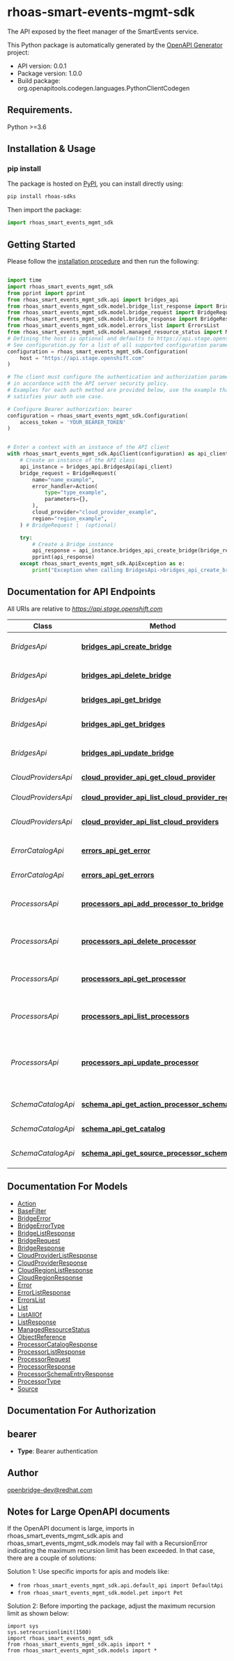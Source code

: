 # rhoas-smart-events-mgmt-sdk
The API exposed by the fleet manager of the SmartEvents service.

This Python package is automatically generated by the [OpenAPI Generator](https://openapi-generator.tech) project:

- API version: 0.0.1
- Package version: 1.0.0
- Build package: org.openapitools.codegen.languages.PythonClientCodegen

## Requirements.

Python >=3.6

## Installation & Usage
### pip install

The package is hosted on [PyPI](https://pypi.org/project/rhoas-sdks/), you can install directly using:

```sh
pip install rhoas-sdks
```

Then import the package:
```python
import rhoas_smart_events_mgmt_sdk
```

## Getting Started

Please follow the [installation procedure](#installation--usage) and then run the following:

```python

import time
import rhoas_smart_events_mgmt_sdk
from pprint import pprint
from rhoas_smart_events_mgmt_sdk.api import bridges_api
from rhoas_smart_events_mgmt_sdk.model.bridge_list_response import BridgeListResponse
from rhoas_smart_events_mgmt_sdk.model.bridge_request import BridgeRequest
from rhoas_smart_events_mgmt_sdk.model.bridge_response import BridgeResponse
from rhoas_smart_events_mgmt_sdk.model.errors_list import ErrorsList
from rhoas_smart_events_mgmt_sdk.model.managed_resource_status import ManagedResourceStatus
# Defining the host is optional and defaults to https://api.stage.openshift.com
# See configuration.py for a list of all supported configuration parameters.
configuration = rhoas_smart_events_mgmt_sdk.Configuration(
    host = "https://api.stage.openshift.com"
)

# The client must configure the authentication and authorization parameters
# in accordance with the API server security policy.
# Examples for each auth method are provided below, use the example that
# satisfies your auth use case.

# Configure Bearer authorization: bearer
configuration = rhoas_smart_events_mgmt_sdk.Configuration(
    access_token = 'YOUR_BEARER_TOKEN'
)


# Enter a context with an instance of the API client
with rhoas_smart_events_mgmt_sdk.ApiClient(configuration) as api_client:
    # Create an instance of the API class
    api_instance = bridges_api.BridgesApi(api_client)
    bridge_request = BridgeRequest(
        name="name_example",
        error_handler=Action(
            type="type_example",
            parameters={},
        ),
        cloud_provider="cloud_provider_example",
        region="region_example",
    ) # BridgeRequest |  (optional)

    try:
        # Create a Bridge instance
        api_response = api_instance.bridges_api_create_bridge(bridge_request=bridge_request)
        pprint(api_response)
    except rhoas_smart_events_mgmt_sdk.ApiException as e:
        print("Exception when calling BridgesApi->bridges_api_create_bridge: %s\n" % e)
```

## Documentation for API Endpoints

All URIs are relative to *https://api.stage.openshift.com*

Class | Method | HTTP request | Description
------------ | ------------- | ------------- | -------------
*BridgesApi* | [**bridges_api_create_bridge**](docs/BridgesApi.md#bridges_api_create_bridge) | **POST** /api/smartevents_mgmt/v1/bridges | Create a Bridge instance
*BridgesApi* | [**bridges_api_delete_bridge**](docs/BridgesApi.md#bridges_api_delete_bridge) | **DELETE** /api/smartevents_mgmt/v1/bridges/{bridgeId} | Delete a Bridge instance
*BridgesApi* | [**bridges_api_get_bridge**](docs/BridgesApi.md#bridges_api_get_bridge) | **GET** /api/smartevents_mgmt/v1/bridges/{bridgeId} | Get a Bridge instance
*BridgesApi* | [**bridges_api_get_bridges**](docs/BridgesApi.md#bridges_api_get_bridges) | **GET** /api/smartevents_mgmt/v1/bridges | Get the list of Bridge instances
*BridgesApi* | [**bridges_api_update_bridge**](docs/BridgesApi.md#bridges_api_update_bridge) | **PUT** /api/smartevents_mgmt/v1/bridges/{bridgeId} | Update a Bridge instance
*CloudProvidersApi* | [**cloud_provider_api_get_cloud_provider**](docs/CloudProvidersApi.md#cloud_provider_api_get_cloud_provider) | **GET** /api/smartevents_mgmt/v1/cloud_providers/{id} | Get Cloud Provider.
*CloudProvidersApi* | [**cloud_provider_api_list_cloud_provider_regions**](docs/CloudProvidersApi.md#cloud_provider_api_list_cloud_provider_regions) | **GET** /api/smartevents_mgmt/v1/cloud_providers/{id}/regions | List Supported Cloud Regions.
*CloudProvidersApi* | [**cloud_provider_api_list_cloud_providers**](docs/CloudProvidersApi.md#cloud_provider_api_list_cloud_providers) | **GET** /api/smartevents_mgmt/v1/cloud_providers | List Supported Cloud Providers.
*ErrorCatalogApi* | [**errors_api_get_error**](docs/ErrorCatalogApi.md#errors_api_get_error) | **GET** /api/smartevents_mgmt/v1/errors/{id} | Get an error from the error catalog.
*ErrorCatalogApi* | [**errors_api_get_errors**](docs/ErrorCatalogApi.md#errors_api_get_errors) | **GET** /api/smartevents_mgmt/v1/errors | Get the list of errors.
*ProcessorsApi* | [**processors_api_add_processor_to_bridge**](docs/ProcessorsApi.md#processors_api_add_processor_to_bridge) | **POST** /api/smartevents_mgmt/v1/bridges/{bridgeId}/processors | Create a Processor of a Bridge instance
*ProcessorsApi* | [**processors_api_delete_processor**](docs/ProcessorsApi.md#processors_api_delete_processor) | **DELETE** /api/smartevents_mgmt/v1/bridges/{bridgeId}/processors/{processorId} | Delete a Processor of a Bridge instance
*ProcessorsApi* | [**processors_api_get_processor**](docs/ProcessorsApi.md#processors_api_get_processor) | **GET** /api/smartevents_mgmt/v1/bridges/{bridgeId}/processors/{processorId} | Get a Processor of a Bridge instance
*ProcessorsApi* | [**processors_api_list_processors**](docs/ProcessorsApi.md#processors_api_list_processors) | **GET** /api/smartevents_mgmt/v1/bridges/{bridgeId}/processors | Get the list of Processors of a Bridge instance
*ProcessorsApi* | [**processors_api_update_processor**](docs/ProcessorsApi.md#processors_api_update_processor) | **PUT** /api/smartevents_mgmt/v1/bridges/{bridgeId}/processors/{processorId} | Update a Processor instance Filter definition or Transformation template.
*SchemaCatalogApi* | [**schema_api_get_action_processor_schema**](docs/SchemaCatalogApi.md#schema_api_get_action_processor_schema) | **GET** /api/smartevents_mgmt/v1/schemas/actions/{id} | Get action processor schema
*SchemaCatalogApi* | [**schema_api_get_catalog**](docs/SchemaCatalogApi.md#schema_api_get_catalog) | **GET** /api/smartevents_mgmt/v1/schemas | Get processor catalog
*SchemaCatalogApi* | [**schema_api_get_source_processor_schema**](docs/SchemaCatalogApi.md#schema_api_get_source_processor_schema) | **GET** /api/smartevents_mgmt/v1/schemas/sources/{id} | Get source processor schema


## Documentation For Models

 - [Action](docs/Action.md)
 - [BaseFilter](docs/BaseFilter.md)
 - [BridgeError](docs/BridgeError.md)
 - [BridgeErrorType](docs/BridgeErrorType.md)
 - [BridgeListResponse](docs/BridgeListResponse.md)
 - [BridgeRequest](docs/BridgeRequest.md)
 - [BridgeResponse](docs/BridgeResponse.md)
 - [CloudProviderListResponse](docs/CloudProviderListResponse.md)
 - [CloudProviderResponse](docs/CloudProviderResponse.md)
 - [CloudRegionListResponse](docs/CloudRegionListResponse.md)
 - [CloudRegionResponse](docs/CloudRegionResponse.md)
 - [Error](docs/Error.md)
 - [ErrorListResponse](docs/ErrorListResponse.md)
 - [ErrorsList](docs/ErrorsList.md)
 - [List](docs/List.md)
 - [ListAllOf](docs/ListAllOf.md)
 - [ListResponse](docs/ListResponse.md)
 - [ManagedResourceStatus](docs/ManagedResourceStatus.md)
 - [ObjectReference](docs/ObjectReference.md)
 - [ProcessorCatalogResponse](docs/ProcessorCatalogResponse.md)
 - [ProcessorListResponse](docs/ProcessorListResponse.md)
 - [ProcessorRequest](docs/ProcessorRequest.md)
 - [ProcessorResponse](docs/ProcessorResponse.md)
 - [ProcessorSchemaEntryResponse](docs/ProcessorSchemaEntryResponse.md)
 - [ProcessorType](docs/ProcessorType.md)
 - [Source](docs/Source.md)


## Documentation For Authorization


## bearer

- **Type**: Bearer authentication


## Author

openbridge-dev@redhat.com


## Notes for Large OpenAPI documents
If the OpenAPI document is large, imports in rhoas_smart_events_mgmt_sdk.apis and rhoas_smart_events_mgmt_sdk.models may fail with a
RecursionError indicating the maximum recursion limit has been exceeded. In that case, there are a couple of solutions:

Solution 1:
Use specific imports for apis and models like:
- `from rhoas_smart_events_mgmt_sdk.api.default_api import DefaultApi`
- `from rhoas_smart_events_mgmt_sdk.model.pet import Pet`

Solution 2:
Before importing the package, adjust the maximum recursion limit as shown below:
```
import sys
sys.setrecursionlimit(1500)
import rhoas_smart_events_mgmt_sdk
from rhoas_smart_events_mgmt_sdk.apis import *
from rhoas_smart_events_mgmt_sdk.models import *
```

